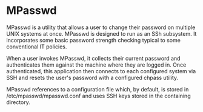 # MPasswd
MPasswd is a utility that allows a user to change their password on multiple
UNIX systems at once. MPasswd is designed to run as an SSh subsystem. It
incorporates some basic password strength checking typical to some conventional
IT policies.

When a user invokes MPasswd, it collects their current password and
authenticates them against the machine where they are logged in. Once
authenticated, this application then connects to each configured system via SSH
and resets the user's password with a configured chpass utility.

MPasswd references to a configuration file which, by default, is stored in 
/etc/mpasswd/mpasswd.conf and uses SSH keys stored in the containing directory.
